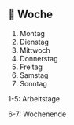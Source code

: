 ## :calendar: Woche

1. Montag
2. Dienstag
3. Mittwoch
4. Donnerstag
5. Freitag
6. Samstag
7. Sonntag

1-5: Arbeitstage

6-7: Wochenende

